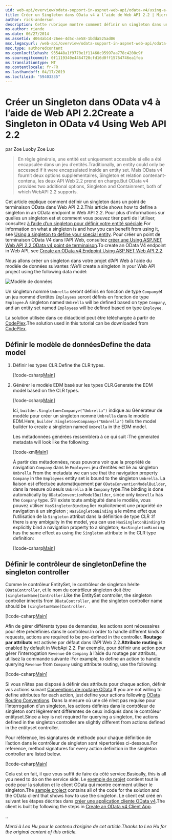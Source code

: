 ```yaml
---
uid: web-api/overview/odata-support-in-aspnet-web-api/odata-v4/using-a-singleton-in-an-odata-endpoint-in-web-api-22
title: Créer un Singleton dans OData v4 à l’aide de Web API 2.2 | Microsoft Docs
author: rick-anderson
description: Cette rubrique montre comment définir un singleton dans un point de terminaison OData dans Web API 2.2.
ms.author: riande
ms.date: 06/27/2014
ms.assetid: 4064ab14-26ee-4d5c-ae58-1bdda525ad06
msc.legacyurl: /web-api/overview/odata-support-in-aspnet-web-api/odata-v4/using-a-singleton-in-an-odata-endpoint-in-web-api-22
msc.type: authoredcontent
ms.openlocfilehash: 935448a1f9770e1f11460c95997aa778c4208c9f
ms.sourcegitcommit: 0f1119340e4464720cfd16d0ff15764746ea1fea
ms.translationtype: MT
ms.contentlocale: fr-FR
ms.lasthandoff: 04/17/2019
ms.locfileid: "59403335"
---
```

# <a name="create-a-singleton-in-odata-v4-using-web-api-22"></a><span data-ttu-id="20d58-103">Créer un Singleton dans OData v4 à l’aide de Web API 2.2</span><span class="sxs-lookup"><span data-stu-id="20d58-103">Create a Singleton in OData v4 Using Web API 2.2</span></span>

<span data-ttu-id="20d58-104">par Zoe Luo</span><span class="sxs-lookup"><span data-stu-id="20d58-104">by Zoe Luo</span></span>

> <span data-ttu-id="20d58-105">En règle générale, une entité est uniquement accessible si elle a été encapsulée dans un jeu d’entités.</span><span class="sxs-lookup"><span data-stu-id="20d58-105">Traditionally, an entity could only be accessed if it were encapsulated inside an entity set.</span></span> <span data-ttu-id="20d58-106">Mais OData v4 fournit deux options supplémentaires, Singleton et relation contenant-contenu, les deux API Web 2.2 prend en charge.</span><span class="sxs-lookup"><span data-stu-id="20d58-106">But OData v4 provides two additional options, Singleton and Containment, both of which WebAPI 2.2 supports.</span></span>


<span data-ttu-id="20d58-107">Cet article explique comment définir un singleton dans un point de terminaison OData dans Web API 2.2.</span><span class="sxs-lookup"><span data-stu-id="20d58-107">This article shows how to define a singleton in an OData endpoint in Web API 2.2.</span></span> <span data-ttu-id="20d58-108">Pour plus d’informations sur quelles un singleton est et comment vous pouvez tirer parti de l’utiliser, consultez [à l’aide d’un singleton pour définir votre entité spéciale](https://blogs.msdn.com/b/odatateam/archive/2014/03/05/use-singleton-to-define-your-special-entity.aspx).</span><span class="sxs-lookup"><span data-stu-id="20d58-108">For information on what a singleton is and how you can benefit from using it, see [Using a singleton to define your special entity](https://blogs.msdn.com/b/odatateam/archive/2014/03/05/use-singleton-to-define-your-special-entity.aspx).</span></span> <span data-ttu-id="20d58-109">Pour créer un point de terminaison OData V4 dans l’API Web, consultez [créer une Using ASP.NET Web API 2.2 OData v4 point de terminaison](create-an-odata-v4-endpoint.md).</span><span class="sxs-lookup"><span data-stu-id="20d58-109">To create an OData V4 endpoint in Web API, see [Create an OData v4 Endpoint Using ASP.NET Web API 2.2](create-an-odata-v4-endpoint.md).</span></span> 

<span data-ttu-id="20d58-110">Nous allons créer un singleton dans votre projet d’API Web à l’aide du modèle de données suivantes :</span><span class="sxs-lookup"><span data-stu-id="20d58-110">We'll create a singleton in your Web API project using the following data model:</span></span>

![Modèle de données](using-a-singleton-in-an-odata-endpoint-in-web-api-22/_static/image1.png)

<span data-ttu-id="20d58-112">Un singleton nommé `Umbrella` seront définis en fonction de type `Company`et un jeu nommé d’entités `Employees` seront définis en fonction de type `Employee`.</span><span class="sxs-lookup"><span data-stu-id="20d58-112">A singleton named `Umbrella` will be defined based on type `Company`, and an entity set named `Employees` will be defined based on type `Employee`.</span></span>

<span data-ttu-id="20d58-113">La solution utilisée dans ce didacticiel peut être téléchargée à partir de [CodePlex](http://aspnet.codeplex.com/sourcecontrol/latest#Samples/WebApi/OData/v4/ODataSingletonSample/).</span><span class="sxs-lookup"><span data-stu-id="20d58-113">The solution used in this tutorial can be downloaded from [CodePlex](http://aspnet.codeplex.com/sourcecontrol/latest#Samples/WebApi/OData/v4/ODataSingletonSample/).</span></span>

## <a name="define-the-data-model"></a><span data-ttu-id="20d58-114">Définir le modèle de données</span><span class="sxs-lookup"><span data-stu-id="20d58-114">Define the data model</span></span>

1. <span data-ttu-id="20d58-115">Définir les types CLR.</span><span class="sxs-lookup"><span data-stu-id="20d58-115">Define the CLR types.</span></span>

    [!code-csharp[Main](using-a-singleton-in-an-odata-endpoint-in-web-api-22/samples/sample1.cs)]
2. <span data-ttu-id="20d58-116">Générer le modèle EDM basé sur les types CLR.</span><span class="sxs-lookup"><span data-stu-id="20d58-116">Generate the EDM model based on the CLR types.</span></span>

    [!code-csharp[Main](using-a-singleton-in-an-odata-endpoint-in-web-api-22/samples/sample2.cs)]

    <span data-ttu-id="20d58-117">Ici, `builder.Singleton<Company>("Umbrella")` indique au Générateur de modèle pour créer un singleton nommé `Umbrella` dans le modèle EDM.</span><span class="sxs-lookup"><span data-stu-id="20d58-117">Here, `builder.Singleton<Company>("Umbrella")` tells the model builder to create a singleton named `Umbrella` in the EDM model.</span></span>

    <span data-ttu-id="20d58-118">Les métadonnées générées ressemblera à ce qui suit :</span><span class="sxs-lookup"><span data-stu-id="20d58-118">The generated metadata will look like the following:</span></span>

    [!code-xml[Main](using-a-singleton-in-an-odata-endpoint-in-web-api-22/samples/sample3.xml)]

    <span data-ttu-id="20d58-119">À partir des métadonnées, nous pouvons voir que la propriété de navigation `Company` dans le `Employees` jeu d’entités est lié au singleton `Umbrella`.</span><span class="sxs-lookup"><span data-stu-id="20d58-119">From the metadata we can see that the navigation property `Company` in the `Employees` entity set is bound to the singleton `Umbrella`.</span></span> <span data-ttu-id="20d58-120">La liaison est effectuée automatiquement par `ODataConventionModelBuilder`, dans la mesure où seuls `Umbrella` a le `Company` type.</span><span class="sxs-lookup"><span data-stu-id="20d58-120">The binding is done automatically by `ODataConventionModelBuilder`, since only `Umbrella` has the `Company` type.</span></span> <span data-ttu-id="20d58-121">S’il existe toute ambiguïté dans le modèle, vous pouvez utiliser `HasSingletonBinding` lier explicitement une propriété de navigation à un singleton ; `HasSingletonBinding` a le même effet que l’utilisation de la `Singleton` attribut dans la définition de type CLR :</span><span class="sxs-lookup"><span data-stu-id="20d58-121">If there is any ambiguity in the model, you can use `HasSingletonBinding` to explicitly bind a navigation property to a singleton; `HasSingletonBinding` has the same effect as using the `Singleton` attribute in the CLR type definition:</span></span>

    [!code-csharp[Main](using-a-singleton-in-an-odata-endpoint-in-web-api-22/samples/sample4.cs)]

## <a name="define-the-singleton-controller"></a><span data-ttu-id="20d58-122">Définir le contrôleur de singleton</span><span class="sxs-lookup"><span data-stu-id="20d58-122">Define the singleton controller</span></span>

<span data-ttu-id="20d58-123">Comme le contrôleur EntitySet, le contrôleur de singleton hérite `ODataController`, et le nom du contrôleur singleton doit être `[singletonName]Controller`.</span><span class="sxs-lookup"><span data-stu-id="20d58-123">Like the EntitySet controller, the singleton controller inherits from `ODataController`, and the singleton controller name should be `[singletonName]Controller`.</span></span>

[!code-csharp[Main](using-a-singleton-in-an-odata-endpoint-in-web-api-22/samples/sample5.cs)]

<span data-ttu-id="20d58-124">Afin de gérer différents types de demandes, les actions sont nécessaires pour être prédéfinies dans le contrôleur.</span><span class="sxs-lookup"><span data-stu-id="20d58-124">In order to handle different kinds of requests, actions are required to be pre-defined in the controller.</span></span> <span data-ttu-id="20d58-125">**Routage par attributs** est activée par défaut dans l’API Web 2.2.</span><span class="sxs-lookup"><span data-stu-id="20d58-125">**Attribute routing** is enabled by default in WebApi 2.2.</span></span> <span data-ttu-id="20d58-126">Par exemple, pour définir une action pour gérer l’interrogation `Revenue` de `Company` à l’aide du routage par attributs, utilisez la commande suivante :</span><span class="sxs-lookup"><span data-stu-id="20d58-126">For example, to define an action to handle querying `Revenue` from `Company` using attribute routing, use the following:</span></span>

[!code-csharp[Main](using-a-singleton-in-an-odata-endpoint-in-web-api-22/samples/sample6.cs)]

<span data-ttu-id="20d58-127">Si vous n’êtes pas disposé à définir des attributs pour chaque action, définir vos actions suivant [Conventions de routage OData](../odata-routing-conventions.md).</span><span class="sxs-lookup"><span data-stu-id="20d58-127">If you are not willing to define attributes for each action, just define your actions following [OData Routing Conventions](../odata-routing-conventions.md).</span></span> <span data-ttu-id="20d58-128">Dans la mesure où une clé n’est pas requise pour l’interrogation d’un singleton, les actions définies dans le contrôleur de singleton sont légèrement différentes de ceux indiqués dans le contrôleur entityset.</span><span class="sxs-lookup"><span data-stu-id="20d58-128">Since a key is not required for querying a singleton, the actions defined in the singleton controller are slightly different from actions defined in the entityset controller.</span></span>

<span data-ttu-id="20d58-129">Pour référence, les signatures de méthode pour chaque définition de l’action dans le contrôleur de singleton sont répertoriées ci-dessous.</span><span class="sxs-lookup"><span data-stu-id="20d58-129">For reference, method signatures for every action definition in the singleton controller are listed below.</span></span>

[!code-csharp[Main](using-a-singleton-in-an-odata-endpoint-in-web-api-22/samples/sample7.cs)]

<span data-ttu-id="20d58-130">Cela est en fait, il que vous suffit de faire du côté service.</span><span class="sxs-lookup"><span data-stu-id="20d58-130">Basically, this is all you need to do on the service side.</span></span> <span data-ttu-id="20d58-131">Le [exemple de projet](http://aspnet.codeplex.com/sourcecontrol/latest#Samples/WebApi/OData/v4/ODataSingletonSample/) contient tout le code pour la solution et le client OData qui montre comment utiliser le singleton.</span><span class="sxs-lookup"><span data-stu-id="20d58-131">The [sample project](http://aspnet.codeplex.com/sourcecontrol/latest#Samples/WebApi/OData/v4/ODataSingletonSample/) contains all of the code for the solution and the OData client that shows how to use the singleton.</span></span> <span data-ttu-id="20d58-132">Le client est créé en suivant les étapes décrites dans [créer une application cliente OData v4](create-an-odata-v4-client-app.md).</span><span class="sxs-lookup"><span data-stu-id="20d58-132">The client is built by following the steps in [Create an OData v4 Client App](create-an-odata-v4-client-app.md).</span></span>

<span data-ttu-id="20d58-133">.</span><span class="sxs-lookup"><span data-stu-id="20d58-133">.</span></span> 

<span data-ttu-id="20d58-134">*Merci à Leo Hu pour le contenu d’origine de cet article.*</span><span class="sxs-lookup"><span data-stu-id="20d58-134">*Thanks to Leo Hu for the original content of this article.*</span></span>
